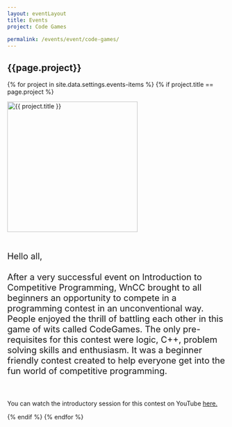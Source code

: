 ```yaml
---
layout: eventLayout
title: Events
project: Code Games
    
permalink: /events/event/code-games/
---
```


<h2 class="display1 m-3 p-3 text-center">{{page.project}}</h2>

{% for project in site.data.settings.events-items %}
{% if project.title == page.project %}
<div>
    <img src="{{ site.baseurl }}/{{ project.image }}"  width = "300" height="300" alt="{{ project.title }}" class="border rounded img-soc">
</div>

<div>
    <p class="display3" style = "font-size:20px;" >
        <br>
        Hello all,
<br><br>
After a very successful event on Introduction to Competitive Programming, WnCC brought to all beginners an opportunity to compete in a programming contest in an unconventional way. People enjoyed the thrill of battling each other in this game of wits called CodeGames. The only pre-requisites for this contest were logic, C++, problem solving skills and enthusiasm. It was a beginner friendly contest created to help everyone get into the fun world of competitive programming.

<br><br>
You can watch the introductory session for this contest on YouTube
     <a href="https://youtu.be/HwpUQLKPAhg">here.</a>
     </p>
</div>
{% endif %}
{% endfor %}
